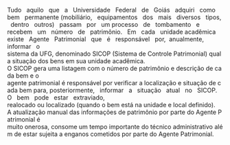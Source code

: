 Tudo   aquilo   que   a   Universidade   Federal   de   Goiás   adquiri   como   bem   permanente
(mobiliário,   equipamentos   dos   mais   diversos   tipos,   dentro   outros)   passam   por   um
processo   de   tombamento   e   recebem   um   número   de   patrimônio.   Em   cada   unidade
acadêmica   existe   Agente   Patrimonial   que   é   responsável   por,  anualmente,  informar   o
sistema da UFG, denominado SICOP (Sistema de Controle Patrimonial) qual a situação
dos bens em sua unidade acadêmica.
O SICOP gera uma listagem com o número de patrimônio e descrição de cada bem e o
agente patrimonial é responsável por verificar a localização e situação de cada bem para,
posteriormente,   informar   a   situação   atual   no   SICOP.   O   bem   pode   estar   extraviado,
realocado ou localizado (quando o bem está na unidade e local definido).
A atualização manual das informações de patrimônio por parte do Agente Patrimonial é
muito onerosa, consome um tempo importante do técnico administrativo além de estar
sujeita a enganos cometidos por parte do Agente Patrimonial.